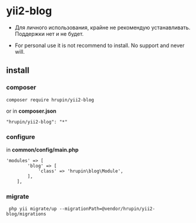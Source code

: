 # yii2-blog

- Для личного использования, крайне не рекомендую устанавливать. Поддержки нет и не будет.

- For personal use it is not recommend to install. No support and never will.

## install

### composer

```
composer require hrupin/yii2-blog
```
or in **composer.json**
```
"hrupin/yii2-blog": "*"
```

### configure

in **common/config/main.php**

```
'modules' => [
        'blog' => [
            'class' => 'hrupin\blog\Module',
        ],
    ],
```

### migrate

```
 php yii migrate/up --migrationPath=@vendor/hrupin/yii2-blog/migrations
 ```
